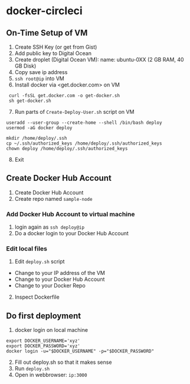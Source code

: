# docker-circleci

## On-Time Setup of VM

1. Create SSH Key (or get from Gist)
2. Add public key to Digital Ocean
3. Create droplet (Digital Ocean VM):
  name: ubuntu-0XX (2 GB RAM, 40 GB Disk)
4. Copy save ip address
5. `ssh root@ip` into VM
6. Install docker via <get.docker.com> on VM

```
 curl -fsSL get.docker.com -o get-docker.sh
 sh get-docker.sh
```

7. Run parts of `Create-Deploy-User.sh` script on VM

```
useradd --user-group --create-home --shell /bin/bash deploy
usermod -aG docker deploy
```

```
mkdir /home/deploy/.ssh
cp ~/.ssh/authorized_keys /home/deploy/.ssh/authorized_keys
chown deploy /home/deploy/.ssh/authorized_keys
```

8. Exit

## Create Docker Hub Account

1. Create Docker Hub Account
2. Create repo named `sample-node`

### Add Docker Hub Account to virtual machine

1. login again as `ssh deploy@ip`
2. Do a docker login to your Docker Hub Account

### Edit local files

1. Edit `deploy.sh` script
- Change to your IP address of the VM
- Change to your Docker Hub Account
- Change to your Docker Repo

2. Inspect Dockerfile

## Do first deployment

1. docker login on local machine

```
export DOCKER_USERNAME='xyz'
export DOCKER_PASSWORD='xyz'
docker login -u="$DOCKER_USERNAME" -p="$DOCKER_PASSWORD"
```
2. Fill out deploy.sh so that it makes sense
3. Run `deploy.sh`
4. Open in webbrowser: `ip:3000`
